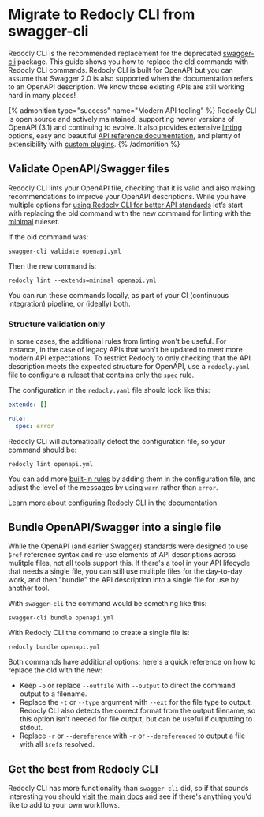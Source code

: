 # Migrate to Redocly CLI from swagger-cli

Redocly CLI is the recommended replacement for the deprecated [swagger-cli](https://www.npmjs.com/package/swagger-cli) package. This guide shows you how to replace the old commands with Redocly CLI commands. Redocly CLI is built for OpenAPI but you can assume that Swagger 2.0 is also supported when the documentation refers to an OpenAPI description. We know those existing APIs are still working hard in many places!

{% admonition type="success" name="Modern API tooling" %}
Redocly CLI is open source and actively maintained, supporting newer versions of OpenAPI (3.1) and continuing to evolve. It also provides extensive [linting](../api-standards.md) options, easy and beautiful [API reference documentation](../api-docs.md), and plenty of extensibility with [custom plugins](../custom-plugins/index.md).
{% /admonition %}

## Validate OpenAPI/Swagger files

Redocly CLI lints your OpenAPI file, checking that it is valid and also making recommendations to improve your OpenAPI descriptions.
While you have multiple options for [using Redocly CLI for better API standards](../api-standards.md) let’s start with replacing the old command with the new command for linting with the [minimal](../rules/minimal.md) ruleset.

If the old command was:

```
swagger-cli validate openapi.yml
```

Then the new command is:

```
redocly lint --extends=minimal openapi.yml
```

You can run these commands locally, as part of your CI (continuous integration) pipeline, or (ideally) both.

### Structure validation only

In some cases, the additional rules from linting won't be useful. For instance, in the case of legacy APIs that won't be updated to meet more modern API expectations. To restrict Redocly to only checking that the API description meets the expected structure for OpenAPI, use a `redocly.yaml` file to configure a ruleset that contains only the `spec` rule.

The configuration in the `redocly.yaml` file should look like this:

```yaml
extends: []

rule:
  spec: error
```

Redocly CLI will automatically detect the configuration file, so your command should be:

```
redocly lint openapi.yml
```

You can add more [built-in rules](../rules/built-in-rules.md) by adding them in the configuration file, and adjust the level of the messages by using `warn` rather than `error`.

<!-- :::info Redocly configuration -->

<!-- :::info Redocly configuration -->

Learn more about [configuring Redocly CLI](../configuration/index.md) in the documentation.

<!-- ::: -->

## Bundle OpenAPI/Swagger into a single file

While the OpenAPI (and earlier Swagger) standards were designed to use `$ref` reference syntax and re-use elements of API descriptions across mulitple files, not all tools support this. If there's a tool in your API lifecycle that needs a single file, you can still use mulitple files for the day-to-day work, and then "bundle" the API description into a single file for use by another tool.

With `swagger-cli` the command would be something like this:

```
swagger-cli bundle openapi.yml
```

With Redocly CLI the command to create a single file is:

```
redocly bundle openapi.yml
```

Both commands have additional options; here's a quick reference on how to replace the old with the new:

* Keep `-o` or replace `--outfile` with `--output` to direct the command output to a filename.
* Replace the `-t` or `--type` argument with `--ext` for the file type to output. Redocly CLI also detects the correct format from the output filename, so this option isn't needed for file output, but can be useful if outputting to stdout.
* Replace `-r` or `--dereference` with `-r` or `--dereferenced` to output a file with all `$ref`s resolved.

## Get the best from Redocly CLI

Redocly CLI has more functionality than `swagger-cli` did, so if that sounds interesting you should [visit the main docs](../index.md) and see if there's anything you'd like to add to your own workflows.
